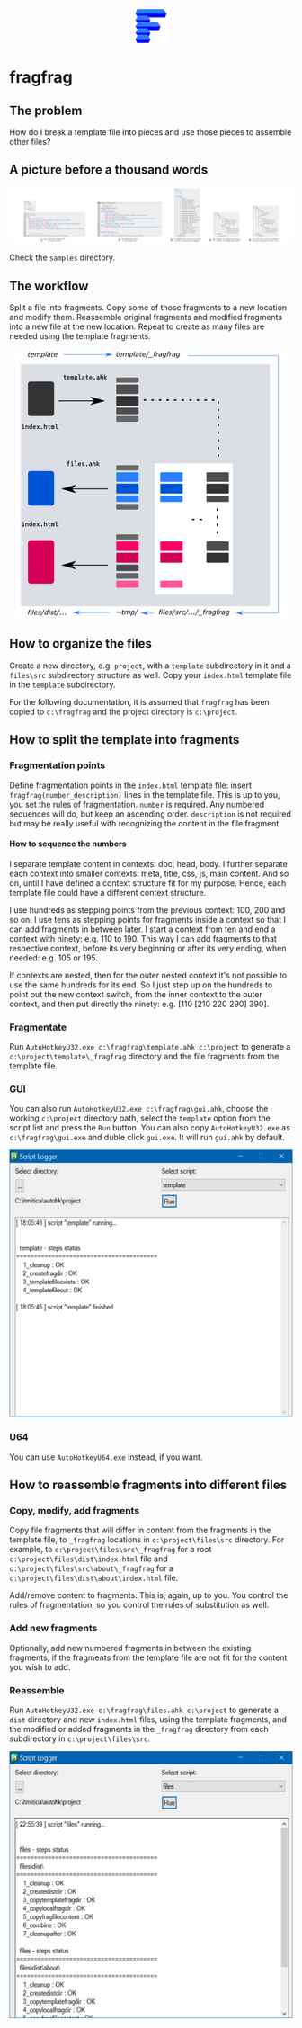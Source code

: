 <p align="center">
  <img width="64" height="64" src="screens/fragfrag-logo.png">
</p>

# fragfrag

## The problem
How do I break a template file into pieces and use those pieces to assemble other files?

## A picture before a thousand words
![A picture](screens/fragfrag-a-picture.png "A picture")

Check the `samples` directory.

## The workflow
Split a file into fragments. Copy some of those fragments to a new location and modify them. Reassemble original fragments and modified fragments into a new file at the new location. Repeat to create as many files are needed using the template fragments.

<p align="center">
  <img width="480" height="480" src="screens/fragfrag-concept.png">
</p>

## How to organize the files
Create a new directory, e.g. `project`, with a `template` subdirectory in it and a `files\src` subdirectory structure as well. Copy your `index.html` template file in the `template` subdirectory.

For the following documentation, it is assumed that `fragfrag` has been copied to `c:\fragfrag` and the project directory is `c:\project`.

## How to split the template into fragments
### Fragmentation points
Define fragmentation points in the `index.html` template file: insert `fragfrag(number_description)` lines in the template file. This is up to you, you set the rules of fragmentation. `number` is required. Any numbered sequences will do, but keep an ascending order. `description` is not required but may be really useful with recognizing the content in the file fragment.

#### How to sequence the numbers
I separate template content in contexts: doc, head, body. I further separate each context into smaller contexts: meta, title, css, js, main content. And so on, until I have defined a context structure fit for my purpose. Hence, each template file could have a different context structure.

I use hundreds as stepping points from the previous context: 100, 200 and so on. I use tens as stepping points for fragments inside a context so that I can add fragments in between later. I start a context from ten and end a context with ninety: e.g. 110 to 190. This way I can add fragments to that respective context, before its very beginning or after its very ending, when needed: e.g. 105 or 195.

If contexts are nested, then for the outer nested context it's not possible to use the same hundreds for its end. So I just step up on the hundreds to point out the new context switch, from the inner context to the outer context, and then put directly the ninety: e.g. [110 [210 220 290] 390].

### Fragmentate
Run `AutoHotkeyU32.exe c:\fragfrag\template.ahk c:\project` to generate a `c:\project\template\_fragfrag` directory and the file fragments from the template file.

### GUI
You can also run `AutoHotkeyU32.exe c:\fragfrag\gui.ahk`, choose the working `c:\project` directory path, select the `template` option from the script list and press the `Run` button.
You can also copy `AutoHotkeyU32.exe` as `c:\fragfrag\gui.exe` and duble click `gui.exe`. It will run `gui.ahk` by default.

<p align="center">
  <img width="602" height="475" src="screens/fragfrag-gui.png">
</p>

### U64
You can use `AutoHotkeyU64.exe` instead, if you want.

## How to reassemble fragments into different files
### Copy, modify, add fragments
Copy file fragments that will differ in content from the fragments in the template file, to `_fragfrag` locations in `c:\project\files\src` directory. For example, to `c:\project\files\src\_fragfrag` for a root `c:\project\files\dist\index.html` file and `c:\project\files\src\about\_fragfrag` for a `c:\project\files\dist\about\index.html` file.

Add/remove content to fragments. This is, again, up to you. You control the rules of fragmentation, so you control the rules of substitution as well.

### Add new fragments
Optionally, add new numbered fragments in between the existing fragments, if the fragments from the template file are not fit for the content you wish to add.

### Reassemble
Run `AutoHotkeyU32.exe c:\fragfrag\files.ahk c:\project` to generate a `dist` directory and new `index.html` files, using the template fragments, and the modified or added fragments in the `_fragfrag` directory from each subdirectory in `c:\project\files\src`.

<p align="center">
  <img width="602" height="475" src="screens/fragfrag-gui-files.png">
</p>
